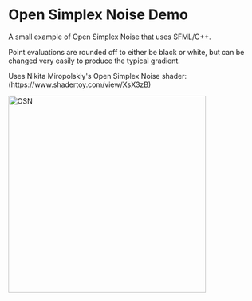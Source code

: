 <h1>Open Simplex Noise Demo</h1>
<p>A small example of Open Simplex Noise that uses SFML/C++.</p>
<p>Point evaluations are rounded off to either be black or white, but can be changed very easily to produce the typical gradient.</p>
<p>Uses Nikita Miropolskiy's Open Simplex Noise shader: (https://www.shadertoy.com/view/XsX3zB)</p>


<img width="396" alt="OSN" src="https://github.com/Dogbonee/Open_Simplex_Noise_Demo/assets/76922975/bd05da7a-cfc4-425e-800e-04c6de96aa06">

